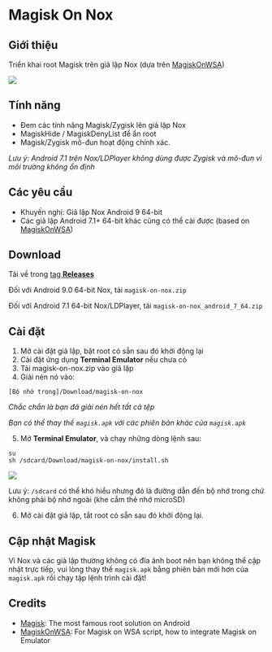 # Magisk On Nox
## Giới thiệu
Triển khai root Magisk trên giả lập Nox (dựa trên [MagiskOnWSA](https://github.com/LSPosed/MagiskOnWSA))


<img src="https://github.com/HuskyDG/MagiskOnNox/raw/main/Screenshot%20(3).png"/>

## Tính năng
- Đem các tính năng Magisk/Zygisk  lên giả lập Nox
- MagiskHide / MagiskDenyList để ẩn root
- Magisk/Zygisk mô-đun hoạt động chính xác.

*Lưu ý: Android 7.1 trên Nox/LDPlayer không dùng được Zygisk và mô-đun vì môi trường không ổn định*

## Các yêu cầu
- Khuyến nghị: Giả lập Nox Android 9 64-bit
- Các giả lập Android 7.1+ 64-bit khác cũng có thể cài được
(based on [MagiskOnWSA](https://github.com/LSPosed/MagiskOnWSA))


## Download
Tải về trong [tag **Releases**](https://github.com/HuskyDG/MagiskOnNox/releases) 

Đối với Android 9.0 64-bit Nox, tải `magisk-on-nox.zip` 

Đối với Android 7.1 64-bit Nox/LDPlayer, tải `magisk-on-nox_android_7_64.zip`
## Cài đặt

1. Mở cài đặt giả lập, bật root có sẵn sau đó khởi động lại
2. Cài đặt ứng dụng **Terminal Emulator** nếu chưa có
3. Tải magisk-on-nox.zip vào giả lập
4. Giải nén nó vào:

 `[Bộ nhớ trong]/Download/magisk-on-nox`

*Chắc chắn là bạn đã giải nén hết tất cả tệp*

*Bạn có thể thay thế `magisk.apk` với các phiên bản khác của `magisk.apk`*

5. Mở **Terminal Emulator**, và chạy những dòng lệnh sau:
```
su
sh /sdcard/Download/magisk-on-nox/install.sh
```

<img src="https://github.com/HuskyDG/MagiskOnNox/raw/main/Screenshot%20(5).png"/> 

Lưu ý: `/sdcard` có thể khó hiểu nhưng đó là đường dẫn đến bộ nhớ trong chứ không phải bộ nhớ ngoài (khe cắm thẻ nhớ microSD)

6. Mở cài đặt giả lập, tắt root có sẵn sau đó khởi động lại.

## Cập nhật Magisk

Vì Nox và các giả lập thường không có đĩa ảnh boot nên bạn không thể cập nhật trực tiếp, vui lòng thay thế `magisk.apk` bằng phiên bản mới hơn của` magisk.apk` rồi chạy tập lệnh trình cài đặt!

## Credits
- [Magisk](https://github.com/topjohnwu/Magisk): The most famous root solution on Android
- [MagiskOnWSA](https://github.com/LSPosed/MagiskOnWSA): For Magisk on WSA script, how to integrate Magisk on Emulator
